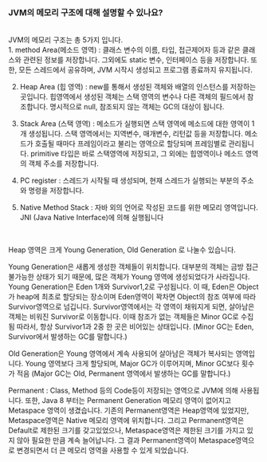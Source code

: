 ### JVM의 메모리 구조에 대해 설명할 수 있나요?
<br>
JVM의 메모리 구조는 총 5가지 입니다. <br>
1. method Area(메소드 영역) : 클래스 변수의 이름, 타입, 접근제어자 등과 같은 클래스와 관련된 정보를 저장합니다. 
                             그외에도 static 변수, 인터페이스 등을 저장합니다.
                             또한, 모든 스레드에서 공유하며, JVM 시작시 생성되고 프로그램 종료까지 유지됩니다.
                         
2. Heap Area (힙 영역) : new를 통해서 생성된 객체와 배열의 인스턴스를 저장하는 곳입니다. 
                         힙영역에서 생성된 객체는 스택 영역의 변수나 다른 객체의 필드에서 참조합니다. 
                         명시적으로 null, 참조되지 않는 객체는 GC의 대상이 됩니다.
                     
3. Stack Area (스택 영역) : 메소드가 실행되면 스택 영역에 메소드에 대한 영역이 1개 생성됩니다.
                           스택 영역에서는 지역변수, 매개변수, 리턴값 등을 저장합니다.
                           메소드가 호출될 때마다 프레임이라고 불리는 영역으로 할당되며 프레임별로 관리됩니다. 
                           primitive 타입은 바로 스택영역에 저장되고, 그 외에는 힙영역이나 메소드 영역의 객체 주소를 저장합니다.
                       
4. PC register : 스레드가 시작될 때 생성되며, 현재 스레드가 실행되는 부분의 주소와 명령을 저장합니다.

5. Native Method Stack : 자바 외의 언어로 작성된 코드를 위한 메모리 영역입니다. JNI (Java Native Interface)에 의해 실행됩니다

<br>

Heap 영역은 크게 Young Generation, Old Generation 로 나눌수 있습니다. <br>

Young Generation은 새롭게 생성한 객체들이 위치합니다. 대부분의 객체는 금방 접근 불가능한 상태가 되기 때문에, 
많은 객체가 Young 영역에 생성되었다가 사라집니다. Young Generation은 Eden 1개와 Survivor1,2로 구성됩니다. 
이 때, Eden은 Object가 heap에 최초로 할당되는 장소이며 Eden영역이 꽉차면 Object의 참조 여부에 따라 Survivor영역으로 넘깁니다.
Survivor영역에서는 각 영역이 채워지게 되면, 살아남은 객체는 비워진 Survivor로 이동합니다. 이때 참조가 없는 객체들은 Minor GC로 수집 됨
따라서, 항상 Survivor1과 2중 한 곳은 비어있는 상태입니다.
(Minor GC는 Eden, Survivor에서 발생하는 GC를 말합니다.) <br>

Old Generation은 Young 영역에서 계속 사용되어 살아남은 객체가 복사되는 영역입니다. Young 영역보다 크게 할당되며,
Major GC가 이루어지며, Minor GC보다 횟수가 적음
(Major GC는 Old, Permanent 영역에서 발생하는 GC를 말합니다.)     <br>

Permanent : Class, Method 등의 Code등이 저장되는 영역으로 JVM에 의해 사용됩니다. 
또한, Java 8 부터는 Permanent Generation 메모리 영역이 없어지고 Metaspace 영역이 생겼습니다. 기존의 Permanent영역은 Heap영역에 있었지만, 
Metaspace영역은 Native 메모리 영역에 위치합니다. 그리고 Permanent영역은 Default로 제한된 크기를 갖고있었으나, 
Metaspace영역은 제한된 크기를 가지고 있지 않아 필요한 만큼 계속 늘어납니다. 
그 결과 Permanent영역이 Metaspace영역으로 변경되면서 더 큰 메모리 영역을 사용할 수 있게 되었습니다.



 